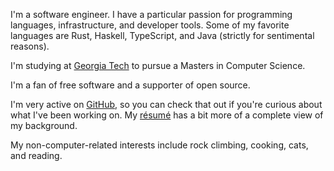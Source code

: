 
I'm a software engineer. I have a particular passion for programming languages, infrastructure, and developer tools. Some of my favorite languages are Rust, Haskell, TypeScript, and Java (strictly for sentimental reasons).

I'm studying at [Georgia Tech](https://omscs.gatech.edu/) to pursue a Masters in Computer Science.

I'm a fan of free software and a supporter of open source.

I'm very active on [GitHub](https://github.com/shepherdjerred), so you can check that out if you're curious about what I've been working on. My [résumé](https://resume.sjer.red/) has a bit more of a complete view of my background.

My non-computer-related interests include rock climbing, cooking, cats, and reading.
